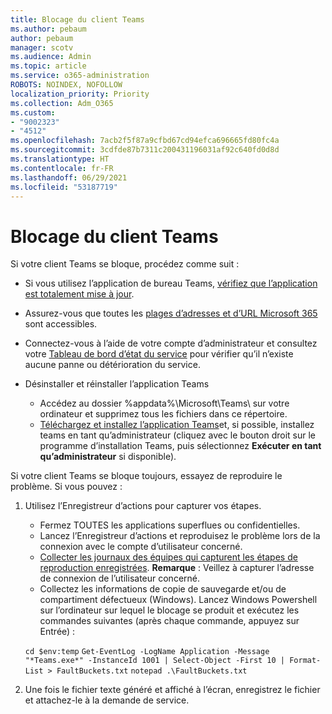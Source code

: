 ```yaml
---
title: Blocage du client Teams
ms.author: pebaum
author: pebaum
manager: scotv
ms.audience: Admin
ms.topic: article
ms.service: o365-administration
ROBOTS: NOINDEX, NOFOLLOW
localization_priority: Priority
ms.collection: Adm_O365
ms.custom:
- "9002323"
- "4512"
ms.openlocfilehash: 7acb2f5f87a9cfbd67cd94efca696665fd80fc4a
ms.sourcegitcommit: 3cdfde87b7311c200431196031af92c640fd0d8d
ms.translationtype: HT
ms.contentlocale: fr-FR
ms.lasthandoff: 06/29/2021
ms.locfileid: "53187719"
---
```

# <a name="teams-client-crashing"></a>Blocage du client Teams

Si votre client Teams se bloque, procédez comme suit :

- Si vous utilisez l’application de bureau Teams, [vérifiez que l’application est totalement mise à jour](https://support.office.com/article/Update-Microsoft-Teams-535a8e4b-45f0-4f6c-8b3d-91bca7a51db1).

- Assurez-vous que toutes les [plages d’adresses et d’URL Microsoft 365 ](/microsoftteams/connectivity-issues) sont accessibles.

- Connectez-vous à l’aide de votre compte d’administrateur et consultez votre [Tableau de bord d’état du service](/office365/enterprise/view-service-health) pour vérifier qu’il n’existe aucune panne ou détérioration du service.

- Désinstaller et réinstaller l’application Teams
    - Accédez au dossier %appdata%\Microsoft\Teams\ sur votre ordinateur et supprimez tous les fichiers dans ce répertoire.
    - [Téléchargez et installez l’application Teams](https://www.microsoft.com/microsoft-teams/download-app)et, si possible, installez teams en tant qu’administrateur (cliquez avec le bouton droit sur le programme d’installation Teams, puis sélectionnez **Exécuter en tant qu’administrateur** si disponible).

Si votre client Teams se bloque toujours, essayez de reproduire le problème. Si vous pouvez :

1. Utilisez l’Enregistreur d’actions pour capturer vos étapes.
    - Fermez TOUTES les applications superflues ou confidentielles.
    - Lancez l’Enregistreur d’actions et reproduisez le problème lors de la connexion avec le compte d’utilisateur concerné.
    - [Collecter les journaux des équipes qui capturent les étapes de reproduction enregistrées](/microsoftteams/log-files). **Remarque** : Veillez à capturer l’adresse de connexion de l’utilisateur concerné.
    - Collectez les informations de copie de sauvegarde et/ou de compartiment défectueux (Windows). Lancez Windows Powershell sur l’ordinateur sur lequel le blocage se produit et exécutez les commandes suivantes (après chaque commande, appuyez sur Entrée) :

    `cd $env:temp` `Get-EventLog -LogName Application -Message "*Teams.exe*" -InstanceId 1001 | Select-Object -First 10 | Format-List > FaultBuckets.txt`
    `notepad .\FaultBuckets.txt`
    
2. Une fois le fichier texte généré et affiché à l’écran, enregistrez le fichier et attachez-le à la demande de service. 
